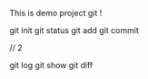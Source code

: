 This is demo project git !

git init
git status
git add
git commit

// 2

git log
git show
git diff
